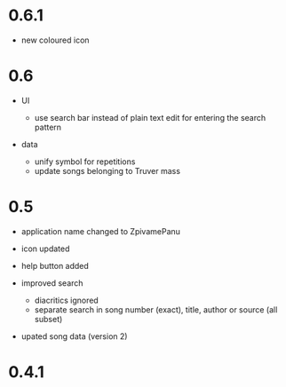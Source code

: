 # 0.6.1

* new coloured icon



# 0.6

* UI
  - use search bar instead of plain text edit for entering the search pattern

* data
  - unify symbol for repetitions
  - update songs belonging to Truver mass



# 0.5

* application name changed to ZpivamePanu

* icon updated

* help button added

* improved search
  - diacritics ignored
  - separate search in song number (exact), title, author or source (all subset)

* upated song data (version 2)



# 0.4.1